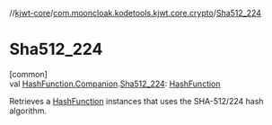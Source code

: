 //[kjwt-core](../../index.md)/[com.mooncloak.kodetools.kjwt.core.crypto](index.md)/[Sha512_224](-sha512_224.md)

# Sha512_224

[common]\
val [HashFunction.Companion](-hash-function/-companion/index.md).[Sha512_224](-sha512_224.md): [HashFunction](-hash-function/index.md)

Retrieves a [HashFunction](-hash-function/index.md) instances that uses the SHA-512/224 hash algorithm.
